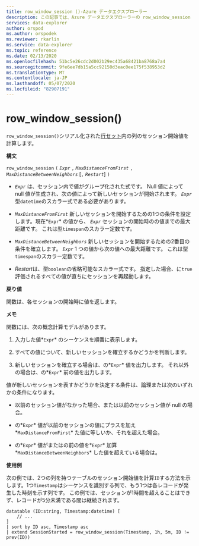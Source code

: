 ```yaml
---
title: row_window_session ()-Azure データエクスプローラー
description: この記事では、Azure データエクスプローラーの row_window_session () について説明します。
services: data-explorer
author: orspod
ms.author: orspodek
ms.reviewer: rkarlin
ms.service: data-explorer
ms.topic: reference
ms.date: 02/13/2020
ms.openlocfilehash: 51bc5e26cdc2d002b29ec435a68421ba8768a7a4
ms.sourcegitcommit: 9fe6ee7db15a5cc92150d3eac0ee175f538953d2
ms.translationtype: MT
ms.contentlocale: ja-JP
ms.lasthandoff: 05/07/2020
ms.locfileid: "82907191"
---
```

# <a name="row_window_session"></a>row_window_session()

`row_window_session()`シリアル化された[行セット](./windowsfunctions.md#serialized-row-set)内の列のセッション開始値を計算します。

**構文**

`row_window_session` `(` *`Expr`* `,` *`MaxDistanceFromFirst`* `,` *`MaxDistanceBetweenNeighbors`* [`,` *`Restart`*] `)`

* *`Expr`* は、セッション内で値がグループ化された式です。
  Null 値によって null 値が生成され、次の値によって新しいセッションが開始されます。
  *`Expr`* 型`datetime`のスカラー式である必要があります。

* *`MaxDistanceFromFirst`* 新しいセッションを開始するための1つの条件を設定します。現在*`Expr`* の値から、 *`Expr`* セッションの開始時のの値までの最大距離です。
  これは型`timespan`のスカラー定数です。

* *`MaxDistanceBetweenNeighbors`* 新しいセッションを開始するための2番目の条件を確立します。 *`Expr`* 1 つの値から次の値への最大距離です。
  これは型`timespan`のスカラー定数です。

* *Restart*は、型`boolean`の省略可能なスカラー式です。 指定した場合、に`true`評価されるすべての値が直ちにセッションを再起動します。

**戻り値**

関数は、各セッションの開始時に値を返します。

**メモ**

関数には、次の概念計算モデルがあります。

1. 入力した値*`Expr`* のシーケンスを順番に表示します。

1. すべての値について、新しいセッションを確立するかどうかを判断します。

1. 新しいセッションを確立する場合は、の*`Expr`* 値を出力します。 それ以外の場合は、の*`Expr`* 前の値を出力します。

値が新しいセッションを表すかどうかを決定する条件は、論理または次のいずれかの条件になります。

* 以前のセッション値がなかった場合、または以前のセッション値が null の場合。

* の*`Expr`* 値が以前のセッションの値にプラスを加え*`MaxDistanceFromFirst`* た値に等しいか、それを超えた場合。

* の*`Expr`* 値がまたはの前の値を*`Expr`* 加算*`MaxDistanceBetweenNeighbors`* した値を超えている場合は。

**使用例**

次の例では、2つの列を持つテーブルのセッション開始値を計算`ID`する方法を示します。1つ`Timestamp`はシーケンスを識別する列で、もう1つは各レコードが発生した時刻を示す列です。 この例では、セッションが1時間を超えることはできず、レコードが5分未満である間は継続されます。

```kusto
datatable (ID:string, Timestamp:datetime) [
    // ...
]
| sort by ID asc, Timestamp asc
| extend SessionStarted = row_window_session(Timestamp, 1h, 5m, ID != prev(ID))
```
